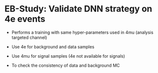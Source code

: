 # EB-Study: Validate DNN strategy on 4e events

* Performs a training with same hyper-parameters used in 4mu (analysis targeted channel)

* Use 4e for background and data samples

* Use 4mu for signal samples (4e not available for signals)

* To check the consistency of data and background MC
